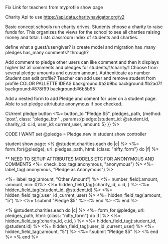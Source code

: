 

Fix Link for teachers from myprofile show page

Charity Api to use
https://api.data.charitynavigator.org/v2

Basic concept schools run charity drives. Students choose a charity to raise funds for. This organizes the views for the school to see all charties raising money and total. Lists classroom index of students and charties.

define what a guest/user/giver? is create model and migration
    has_many pledges
    has_many comments? through?



Add comment to pledge
  other users can like comment and then it displays higher
  list all comments and pledges for students/1/charity/1
Choose from several pledge amounts and custom amount. Autheniticate as number
Student can edit profile?
Teacher can add user and remove student from profile
  COLOR PALLETTE IDEAS
  background:#a2b9bc
  background:#b2ad7f
  background:#878f99
  background:#6b5b95

Add a nested form to add Pledge and coment for user on a student page. Able to set pledge attriubute anonymous if box checked.

CUrrent pledge button
  <%=  button_to "Pledge $5", pledges_path, {method: 'post', class: "pledge_btn" , params:{pledge:{student_id: @student.id, charity_id: c.id, user_id: current_user, amount: 5} }} %>


CODE I WANT
set @pledge = Pledge.new in student show controller

student show page:
<% @student.charities.each do |c| %>
<%= form_for(@pledge), url: pledges_path, html: {class: "nifty_form"} do |f| %>

** NEED TO SETUP ATTRIBUTES MODELS ETC FOR ANONYMOUS AND COMMENTS
  <%= check_box_tag(:anonymous, "anonymous") %>
  <%= label_tag(:anonymous, "Pledge as Anonymous") %>

  <%= label_tag(:amount, "Other Amount") %>
  <%= number_field(:amount, :amount, min: 0)%>
        <%= hidden_field_tag(:charity_id, c.id, ) %>
        <%= hidden_field_tag(:student_id, @student.id) %>
        <%= hidden_field_tag(:user_id ,current_user) %>
        <%= hidden_field_tag(:amount, "5") %>
  <%= f.submit "Pledge $5" %>
<% end %>
<% end %>


<% @student.charities.each do |c| %>
<%= form_for @pledge, url: pledges_path, html: {class: "nifty_form"} do |f| %>
  <%= hidden_field_tag(:charity_id, c.id, ) %>
  <%= hidden_field_tag(:student_id, @student.id) %>
  <%= hidden_field_tag(:user_id ,current_user) %>
  <%= hidden_field_tag(:amount, "5") %>
  <%= f.submit "Pledge $5" %>
<% end %>
<% end %>
